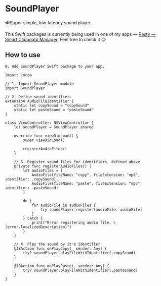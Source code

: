 # SoundPlayer
🔊Super simple, low-latency sound player.

This Swift packages is currently being used in one of my apps — [Pasty — Smart Clipboard Manager](https://apps.apple.com/de/app/pasty-smart-clipboard/id1544620654?l=en&mt=12). Feel free to check it 😉

## How to use

```
0. Add SoundPlayer Swift package to your app.

import Cocoa

// 1. Import SoundPlayer module
import SoundPlayer

// 2. Define sound identifiers
extension AudioFileIdentifier {
    static let copySound = "copySound"
    static let pasteSound = "pasteSound"
}

class ViewController: NSViewController {
    let soundPlayer = SoundPlayer.shared

    override func viewDidLoad() {
        super.viewDidLoad()
        
        registerAudioFiles()
    }
    
    // 3. Register sound files for identifiers, defined above
    private func registerAudioFiles() {
        let audioFiles = [
            AudioFile(fileName: "copy", fileExtension: "mp3", identifier: .copySound),
            AudioFile(fileName: "paste", fileExtension: "mp3", identifier: .pasteSound)
        ]
        
        do {
            for audioFile in audioFiles {
                try soundPlayer.register(audioFile: audioFile)
            }
        } catch {
            print("Error registering audio file. \(error.localizedDescription)")
        }
    }
    
    // 4. Play the sound by it's identifier
    @IBAction func onPlayCopy(_ sender: Any) {
        try? soundPlayer.playFileWithIdentifier(.copySound)
    }
    
    @IBAction func onPlayPaste(_ sender: Any) {
        try? soundPlayer.playFileWithIdentifier(.pasteSound)
    }
}
```
